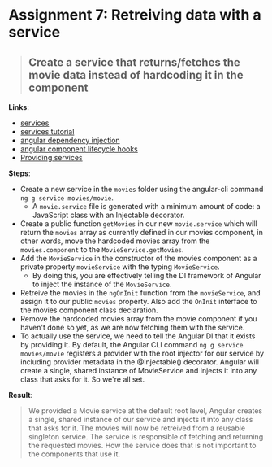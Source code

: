 Assignment 7: Retreiving data with a service
==============================================

> ## Create a service that returns/fetches the movie data instead of hardcoding it in the component

**Links**:
- [services](https://angular.io/guide/architecture-services)
- [services tutorial](https://angular.io/tutorial/toh-pt4)
- [angular dependency injection](https://angular-training-guide.rangle.io/di)
- [angular component lifecycle hooks](https://angular-training-guide.rangle.io/advanced-components/component_lifecycle)
- [Providing services](https://angular.io/guide/architecture-services#providing-services)

**Steps**:
- Create a new service in the `movies` folder using the angular-cli command `ng g service movies/movie`.
  - A `movie.service` file is generated with a minimum amount of code: a JavaScript class with an Injectable decorator.
- Create a public function `getMovies` in our new `movie.service` which will return the `movies` array as currently defined in our movies component, in other words, move the hardcoded movies array from the `movies.component` to the `MovieService.getMovies`.
- Add the `MovieService` in the constructor of the movies component as a private property `movieService` with the typing `MovieService`. 
    - By doing this, you are effectively telling the DI framework of Angular to inject the instance of the `MovieService`.
- Retreive the movies in the `ngOnInit` function from the `movieService`, and assign it to our public `movies` property. Also add the `OnInit` interface to the movies component class declaration.
- Remove the hardcoded movies array from the movie component if you haven't done so yet, as we are now fetching them with the service.
- To actually use the service, we need to tell the Angular DI that it exists by providing it. By default, the Angular CLI command `ng g service movies/movie` registers a provider with the root injector for our service by including provider metadata in the @Injectable() decorator. Angular will create a single, shared instance of MovieService and injects it into any class that asks for it. So we're all set.

**Result**:
> We provided a Movie service at the default root level, Angular creates a single, shared instance of our service and injects it into any class that asks for it.
> The movies will now be retreived from a reusable singleton service. The service is responsible of fetching and returning the requested movies.
> How the service does that is not important to the components that use it.